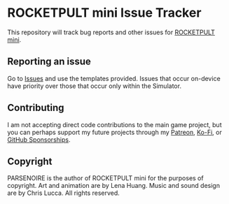 # ROCKETPULT mini Issue Tracker

This repository will track bug reports and other issues for [ROCKETPULT mini](https://rocketpult.com/mini).

## Reporting an issue

Go to [Issues](https://github.com/ParseNoire/rocketpult-mini-issues/issues/new/choose) and use the templates provided. Issues that occur on-device have priority over those that occur only within the Simulator.

## Contributing

I am not accepting direct code contributions to the main game project, but you can perhaps support my future projects through my [Patreon](https://patreon.com/parsenoire), [Ko-Fi](https://ko-fi.com/parsenoire), or [GitHub Sponsorships](https://github.com/sponsors/parsenoire).

## Copyright

PARSENOIRE is the author of ROCKETPULT mini for the purposes of copyright. Art and animation are by Lena Huang. Music and sound design are by Chris Lucca. All rights reserved.
